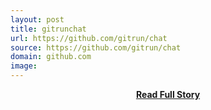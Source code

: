 ```yaml
---
layout: post
title: gitrunchat
url: https://github.com/gitrun/chat
source: https://github.com/gitrun/chat
domain: github.com
image: 
---
```


<p></p>
<center><p><a href="https://github.com/gitrun/chat" style='padding:25px; font-sze:18px; font-weight: bold;'>Read Full Story</a></p></center>
